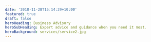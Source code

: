```yaml
---
date: '2018-11-28T15:14:39+10:00'
featured: true
draft: false
heroHeading: Business Advisory
heroSubHeading: Expert advice and guidance when you need it most.
heroBackground: services/service2.jpg
---
```

